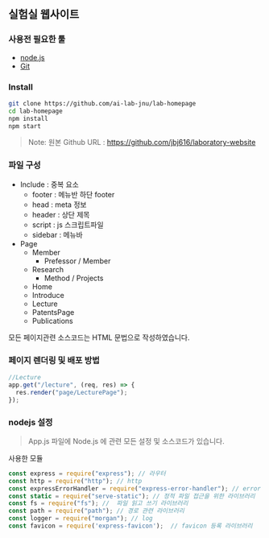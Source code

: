## 실험실 웹사이트

### 사용전 필요한 툴

- [node.js](https://nodejs.org/ko/download/)
- [Git](https://gitforwindows.org/)



### Install

```bash
git clone https://github.com/ai-lab-jnu/lab-homepage
cd lab-homepage
npm install 
npm start
```

> Note:
> 원본 Github URL : https://github.com/jbj616/laboratory-website



### 파일 구성

- Include : 중복 요소
  - footer : 메뉴반 하단 footer
  - head : meta 정보
  - header : 상단 제목
  - script : js 스크립트파일 
  - sidebar : 메뉴바
- Page
  - Member
    - Prefessor / Member
  - Research
    - Method / Projects
  - Home
  - Introduce
  - Lecture
  - PatentsPage
  - Publications

모든 페이지관련 소스코드는 HTML 문법으로 작성하였습니다.



### 페이지 렌더링 및 배포 방법

```javascript
//Lecture
app.get("/lecture", (req, res) => {
  res.render("page/LecturePage");
});
```



### nodejs 설정

> App.js 파일에 Node.js 에 관련 모든 설정 및 소스코드가 있습니다.

사용한 모듈

```javascript
const express = require("express"); // 라우터
const http = require("http"); // http
const expressErrorHandler = require("express-error-handler"); // error 처리를 윈한 라이브러리
const static = require("serve-static"); // 정적 파일 접근을 위한 라이브러리
const fs = require("fs"); //  파일 읽고 쓰기 라이브러리
const path = require("path"); // 경로 관련 라이브러리
const logger = require("morgan"); // log 
const favicon = require('express-favicon');  // favicon 등록 라이브러리
```



